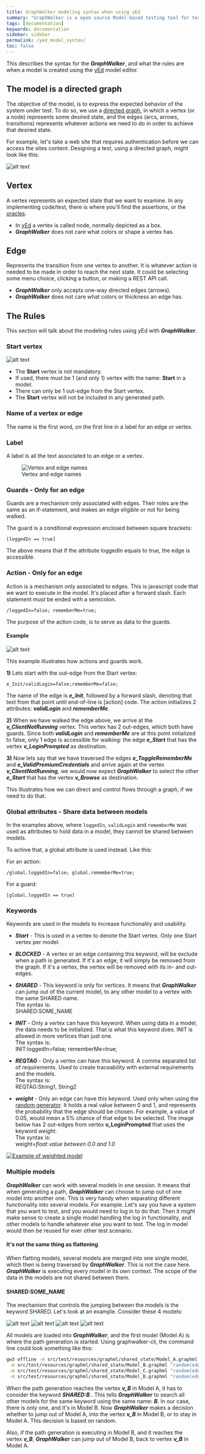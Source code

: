 ```yaml
---
title: GraphWalker modeling syntax when using yEd
summary: "GraphWalker is a open source Model-based testing tool for test automation. When modeling for GraphWalker using the yEd editor, there's a special syntax and rule set to follow, this pages explains how."
tags: [documentation]
keywords: documentation
sidebar: sidebar
permalink: /yed_model_syntax/
toc: false
---
```



This describes the syntax for the ***GraphWalker***, and what the rules are when a model is created using the [yEd] model editor.


## The model is a directed graph

The objective of the model, is to express the expected behavior of the system under test. To do so, we use a [directed graph], in which a vertex (or a node) represents some desired state, and the edges (arcs, arrows, transitions) represents whatever actions we need to do in order to achieve that desired state.

For example, let's take a web site that requires authentication before we can access the sites content. Designing a test, using a directed graph, might look like this:

![alt text](/images/example1.jpg "Simple example 1")

## Vertex
A vertex represents an expected state that we want to examine. In any implementing code/test, there is where you'll find the assertions, or the [oracles].

* In [yEd] a vertex is called node, normally depicted as a box.
* ***GraphWalker*** does not care what colors or shape a vertex has.

## Edge
Represents the transition from one vertex to another. It is whatever action is needed to be made in order to reach the next state. It could be selecting some menu choice, clicking a button, or making a REST API call.

* ***GraphWalker*** only accepts one-way directed edges (arrows). 
* ***GraphWalker*** does not care what colors or thickness an edge has.

## The Rules
This section will talk about the modeling rules using yEd with ***GraphWalker***. 

### Start vertex
![alt text](/images/StartVertex.png "Start Vertex")

* The **Start** vertex is not mandatory.
* If used, there must be 1 (and only 1) vertex with the name: **Start** in a model.
* There can only be 1 out-edge from the Start vertex.
* The **Start** vertex will not be included in any generated path.
 
### Name of a vertex or edge
The name is the first word, on the first line in a label for an edge or vertex.

### Label
A label is all the text associated to an edge or a vertex.

<figure>
  <img src="/images/names.png" alt="Vertex and edge names">
  <figcaption>Vertex and edge names</figcaption>
</figure>

### Guards - Only for an edge
Guards are a mechanism only associated with edges. Their roles are the same as an if-statement, and makes an edge eligible or not for being walked.

The guard is a conditional expression enclosed between square brackets:  

```
[loggedIn == true]
```  

The above means that if the attribute loggedIn equals to true, the edge is accessible.

### Action - Only for an edge
Action is a mechanism only associated to edges. This is javascript code that we want to execute in the model. It's placed after a forward slash. Each statement must be ended with a semicolon.  

```
/loggedIn=false; rememberMe=true;
```  

The purpose of the action code, is to serve as data to the guards.

#### Example
![alt text](/images/GuardAndActions.png "Guards and Actions")

This example illustrates how actions and guards work.

**1)**  Lets start with the out-edge from the Start vertex:  

```
e_Init/validLogin=false;rememberMe=false;
```  

The name of the edge is ***e_Init***, followed by a forward slash, denoting that text from that point until end-of-line is [action] code. The action initializes 2 attributes: ***validLogin*** and ***rememberMe***.

**2)**  When we have walked the edge above, we arrive at the ***v_ClientNotRunning*** vertex. This vertex has 2 out-edges, which both have guards. Since both ***validLogin*** and ***rememberMe*** are at this point initialized to false, only 1 edge is accessible for walking: the edge ***e_Start*** that has the vertex ***v_LoginPrompted*** as destination.

**3)** Now lets say that we have traversed the edges ***e_ToggleRememberMe*** and ***e_ValidPremiumCredentials*** and arrive again at the vertex ***v_ClientNotRunning***, we would now expect ***GraphWalker*** to select the other ***e_Start*** that has the vertex ***v_Browse*** as destination.

This illustrates how we can direct and control flows through a graph, if we need to do that.

### Global attributes - Share data between models

In the examples above, where `loggedIn`, `validLogin` and `rememberMe` was used as attributes to hold data in a model, they cannot be shared between models.

To achive that, a global attribute is used instead. Like thís:

For an action:
```
/global.loggedIn=false; global.rememberMe=true;
```

For a guard:
```
[global.loggedIn == true]
```


### Keywords
Keywords are used in the models to increase functionality and usability.

* ***Start*** - This is used in a vertex to denote the Start vertex. Only one Start vertex per model.

* ***BLOCKED*** - A vertex or an edge containing this keyword, will be exclude when a path is generated. If it's an edge, it will simply be removed from the graph. If it's a vertex, the vertex will be removed with its in- and out-edges.

* ***SHARED*** - This keyword is only for vertices. It means that ***GraphWalker*** can jump out of the current model, to any other model to a vertex with the same SHARED name.<br>
The syntax is:<br>
SHARED:SOME_NAME

* ***INIT*** - Only a vertex can have this keyword. When using data in a model, the data needs to be initialized. That is what this keyword does. INIT is allowed in more vertices than just one.<br>
The syntax is:<br>
INIT:loggedIn=false; rememberMe=true;

* ***REQTAG*** - Only a vertex can have this keyword.
A comma separated list of requirements. Used to create traceability with external requirements and the models.<br>
The syntax is:<br>
REQTAG:String1, String2

* ***weight*** - Only an edge can have this keyword.
Used only when using the [random generator](/generators_and_stop_conditions/#weighted_random-some-stop-conditions-). It holds a real value between 0 and 1, and represents the probability that the edge should be chosen. For example, a value of 0.05, would mean a 5% chance of that edge to be selected. The image below has 2 out-edges from vertex **v_LoginPrompted** that uses the keyword *weight*.<br>
The syntax is:<br>
weight=*float value between 0.0 and 1.0*

<a href="/images/LoginWithWeight.graphml" title="Spotify login feature on desktop"><img alt="Example of weighted model" src="/images/LoginWithWeight.png "></a>

### Multiple models

***GraphWalker*** can work with several models in one session. It means that when generating a path, ***GraphWalker*** can choose to jump out of one model into another one. This is very handy when separating different functionality into several models. For example. Let's say you have a system that you want to test, and you would need to log in to do that. Then it might make sense to create a single model handling the log in functionality, and other models to handle whatever else you want to test. The log in model would then be reused for ever other test scenario.

#### It's not the same thing as flattening
When flatting models, several models are merged into one single model, which then is being traversed by ***GraphWalker***. This is not the case here. ***GraphWalker*** is executing every model in its own context. The scope of the data in the models are not shared between them.

#### SHARED:SOME_NAME
The mechanism that controls the jumping between the models is the keyword SHARED. Let's look at an example. Consider these 4 models:

![alt text](/images/ModelA.png "Model A")
![alt text](/images/ModelB.png "Model B")
![alt text](/images/ModelC.png "Model C")
![alt text](/images/ModelD.png "Model D")

All models are loaded into ***GraphWalker***, and the first model (Model A) is where the path generation is started. Using graphwalker-cli, the command line could look something like this:

```sh
gw3 offline -m src/test/resources/graphml/shared_state/Model_A.graphml "random(edge_coverage(100))" \
 -m src/test/resources/graphml/shared_state/Model_B.graphml "random(edge_coverage(100))" \
 -m src/test/resources/graphml/shared_state/Model_C.graphml "random(edge_coverage(100))" \
 -m src/test/resources/graphml/shared_state/Model_D.graphml "random(edge_coverage(100))"
```

When the path generation reaches the vertex ***v_B*** in Model A, it has to consider the keyword ***SHARED:B***.. This tells ***GraphWalker*** to search all other models for the same keyword using the same name: ***B***. In our case, there is only one, and it's in Model B. Now ***GraphWalker*** makes a decision whether to jump out of Model A, into the vertex ***v_B*** in Model B, or to stay in Model A. This decision is based on random.

Also, if the path generation is executing in Model B, and it reaches the vertex ***v_B***, ***GraphWalker*** can jump out of Model B, back to vertex ***v_B*** in Model A.


[graphwalker-cli]:https://github.com/GraphWalker/graphwalker-cli
[yEd]:http://www.yworks.com/en/products_yed_about.html
[directed graph]:http://en.wikipedia.org/wiki/Directed_graph
[oracles]:http://en.wikipedia.org/wiki/Oracle_(software_testing)
[yEdModelFactory]:https://github.com/GraphWalker/graphwalker-io/blob/master/src/main/java/org/graphwalker/io/factory/yEdModelFactory.java
